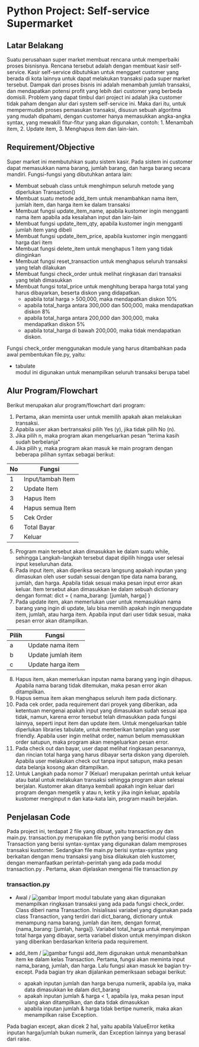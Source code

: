 # Python Project: Self-service Supermarket

## Latar Belakang
Suatu perusahaan super market membuat rencana untuk memperbaiki proses bisnisnya. Rencana tersebut adalah dengan membuat kasir self-service. Kasir self-service dibutuhkan untuk menggaet customer yang berada di kota lainnya untuk dapat melakukan transaksi pada super market tersebut. Dampak dari proses bisnis ini adalah menambah jumlah transaksi, dan mendapatkan potensi profit yang lebih dari customer yang berbeda domisili. 
Problem yang dapat timbul dari project ini adalah jika customer tidak paham dengan alur dari system self-service ini. Maka dari itu, untuk mempermudah proses pemasukan transaksi, disusun sebuah algoritma yang mudah dipahami, dengan customer hanya memasukkan angka-angka syntax, yang mewakili fitur-fitur yang akan digunakan, contoh: 1. Menambah item, 2. Update item, 3. Menghapus item dan lain-lain. 

## Requirement/Objective
Super market ini membutuhkan suatu sistem kasir. Pada sistem ini customer dapat memasukkan nama barang, jumlah barang, dan harga barang secara mandiri. Fungsi-fungsi yang dibutuhkan antara lain:
- Membuat sebuah class untuk menghimpun seluruh metode yang diperlukan Transaction()
- Membuat suatu metode add_item untuk menambahkan nama item, jumlah item, dan harga item ke dalam transaksi
- Membuat fungsi update_item_name, apabila kustomer ingin mengganti nama item apabila ada kesalahan input dan lain-lain
- Membuat fungsi update_item_qty, apabila kustomer ingin mengganti jumlah item yang dibeli
- Membuat fungsi update_item_price, apabila kustomer ingin mengganti harga dari item
- Membuat fungsi delete_item untuk menghapus 1 item yang tidak diinginkan
- Membuat fungsi reset_transaction untuk menghapus seluruh transaksi yang telah dilakukan
- Membuat fungsi check_order untuk melihat ringkasan dari transaksi yang telah dimasukkan
- Membuat fungsi total_price untuk menghitung berapa harga total yang harus dibayarkan, beserta diskon yang didapatkan.
  - apabila total harga > 500,000, maka mendapatkan diskon 10%
  - apabila total_harga antara 300,000 dan 500,000, maka mendapatkan diskon 8%
  - apabila total_harga antara 200,000 dan 300,000, maka mendapatkan diskon 5%
  - apabila total_harga di bawah 200,000, maka tidak mendapatkan diskon.

Fungsi check_order menggunakan module yang harus ditambahkan pada awal pembentukan file.py, yaitu:
- tabulate \
  modul ini digunakan untuk menampilkan seluruh transaksi berupa tabel

## Alur Program/Flowchart
Berikut merupakan alur program/flowchart dari program:
1.	Pertama, akan meminta user untuk memilih apakah akan melakukan transaksi.
2.	Apabila user akan bertransaksi pilih Yes (y), jika tidak pilih No (n).
3.	Jika pilih n, maka program akan mengeluarkan pesan “terima kasih sudah berbelanja”
4.	Jika pilih y, maka program akan masuk ke main program dengan beberapa pilihan syntax sebagai berikut:


No  | Fungsi
--- | ------------------
1   | Input/tambah Item
2   | Update Item
3   | Hapus Item
4   | Hapus semua Item
5   | Cek Order
6   | Total Bayar
7   | Keluar


5.	Program main tersebut akan dimasukkan ke dalam suatu while, sehingga Langkah-langkah tersebut dapat dipilih hingga user selesai input keseluruhan data.
6.	Pada input item, akan diperiksa secara langsung apakah inputan yang dimasukan oleh user sudah sesuai dengan tipe data nama barang, jumlah, dan harga. Apabila tidak sesuai maka pesan input error akan keluar. Item tersebut akan dimasukkan ke dalam sebuah dictionary dengan format: dict = { nama_barang: [jumlah, harga] }
7.	Pada update item, akan memerlukan user untuk memasukkan nama barang yang ingin di update, lalu bisa memilih apakah ingin mengupdate item, jumlah, atau harga item. Apabila input dari user tidak sesuai, maka pesan error akan ditampilkan.


Pilih  | Fungsi
------ | ------------------
a      | Update nama item
b      | Update jumlah item
c      | Update harga item


8.	Hapus item, akan memerlukan inputan nama barang yang ingin dihapus. Apabila nama barang tidak ditemukan, maka pesan error akan ditampilkan.
9.	Hapus semua item akan menghapus seluruh item pada dictionary.
10.	Pada cek order, pada requirement dari proyek yang diberikan, ada ketentuan mengenai apakah input yang dimasukkan sudah sesuai apa tidak, namun, karena error tersebut telah dimasukkan pada fungsi lainnya, seperti input item dan update item. Untuk mengeluarkan table diperlukan libraries tabulate, untuk memberikan tampilan yang user friendly. Apabila user ingin melihat order, namun belum memasukkan order satupun, maka program akan mengeluarkan pesan error. 
11.	Pada check out dan bayar, user dapat melihat ringkasan pesanannya, dan rincian total harga yang harus dibayar serta diskon yang diperoleh. Apabila user melakukan check out tanpa input satupun, maka pesan data belanja kosong akan ditampilkan.
12.	Untuk Langkah pada nomor 7 (Keluar) merupakan perintah untuk keluar atau batal untuk melakukan transaksi sehingga program akan selesai berjalan. Kustomer akan ditanya kembali apakah ingin keluar dari program dengan mengetik y atau n, ketik y jika ingin keluar, apabila kustomer menginput n dan kata-kata lain, program masih berjalan. 


## Penjelasan Code
Pada project ini, terdapat 2 file yang dibuat, yaitu transaction.py dan main.py. transaction.py merupakan file python yang berisi modul class Transaction yang berisi syntax-syntax yang digunakan dalam memproses transaksi kustomer. Sedangkan file main.py berisi syntax-syntax yang berkaitan dengan menu transaksi yang bisa dilakukan oleh kustomer, dengan memanfaatkan perintah-perintah yang ada pada modul transaction.py . Pertama, akan dijelaskan mengenai file transaction.py

### transaction.py
- Awal /
![gambar](https://user-images.githubusercontent.com/31236670/231508538-0cf681ca-5f69-40c4-81f2-c94045941e3b.png)
Import modul tabulate yang akan digunakan menampilkan ringkasan transaksi yang ada pada fungsi check_order. Class diberi nama Transaction. Inisialisasi variabel yang digunakan pada class Transaction, yang terdiri dari dict_barang, dictionary untuk menampung nama barang, jumlah dan item, dengan format, {nama_barang: [jumlah, harga]}. Variabel total_harga untuk menyimpan total harga yang dibayar, serta variabel diskon untuk menyimpan diskon yang diberikan berdasarkan kriteria pada requirement.

- add_item /
![gambar](https://user-images.githubusercontent.com/31236670/231505322-caffbbcd-3c69-4e32-a052-20833657f0ac.png)
fungsi add_item digunakan untuk menambahkan item ke dalam kelas Transaction. Pertama, fungsi akan meminta input nama_barang, jumlah, dan harga. Lalu fungsi akan masuk ke bagian try-except. Pada bagian try akan dijalankan pemeriksaan sebagai berikut:
  * apakah inputan jumlah dan harga berupa numerik, apabila iya, maka data dimasukkan ke dalam dict_barang
  * apakah inputan jumlah & harga < 1, apabila iya, maka pesan input ulang akan ditampilkan, dan data tidak dimasukkan
  * apabila inputan jumlah & harga tidak bertipe numerik, maka akan menampilkan raise Exception.
  
 Pada bagian except, akan dicek 2 hal, yaitu apabila ValueError ketika inputan harga/jumlah bukan numerik, dan Exception lainnya yang berasal dari raise. 





